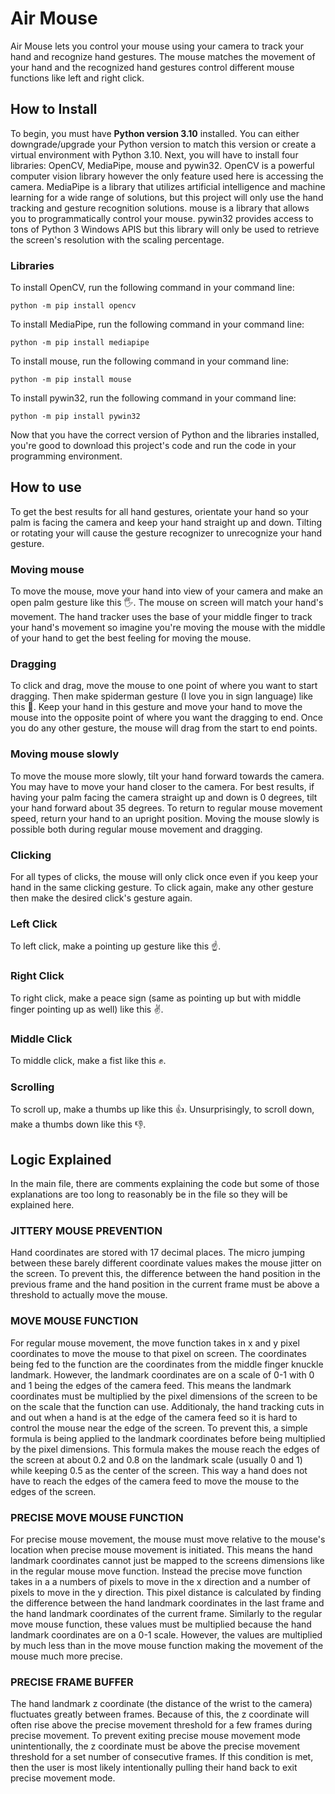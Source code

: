 # Air Mouse

Air Mouse lets you control your mouse using your camera to track your hand and recognize hand gestures. The mouse matches the movement of your hand and the recognized hand gestures control different mouse functions like left and right click.

## How to Install

To begin, you must have **Python version 3.10** installed. You can either downgrade/upgrade your Python version to match this version or create a virtual environment with Python 3.10.
Next, you will have to install four libraries: OpenCV, MediaPipe, mouse and pywin32. OpenCV is a powerful computer vision library however the only feature used here is accessing the camera. MediaPipe is a library that utilizes artificial intelligence and machine learning for a wide range of solutions, but this project will only use the hand tracking and gesture recognition solutions. mouse is a library that allows you to programmatically control your mouse. pywin32 provides access to tons of Python 3 Windows APIS but this library will only be used to retrieve the screen's resolution with the scaling percentage.

### Libraries

To install OpenCV, run the following command in your command line:

```
python -m pip install opencv
```

To install MediaPipe, run the following command in your command line:

```
python -m pip install mediapipe
```

To install mouse, run the following command in your command line:

```
python -m pip install mouse
```

To install pywin32, run the following command in your command line:

```
python -m pip install pywin32
```

Now that you have the correct version of Python and the libraries installed, you're good to download this project's code and run the code in your programming environment.

## How to use

To get the best results for all hand gestures, orientate your hand so your palm is facing the camera and keep your hand straight up and down. Tilting or rotating your will cause the gesture recognizer to unrecognize your hand gesture.

### Moving mouse

To move the mouse, move your hand into view of your camera and make an open palm gesture like this 🖐️. The mouse on screen will match your hand's movement. The hand tracker uses the base of your middle finger to track your hand's movement so imagine you're moving the mouse with the middle of your hand to get the best feeling for moving the mouse.

### Dragging

To click and drag, move the mouse to one point of where you want to start dragging. Then make spiderman gesture (I love you in sign language) like this 🤟. Keep your hand in this gesture and move your hand to move the mouse into the opposite point of where you want the dragging to end. Once you do any other gesture, the mouse will drag from the start to end points.

### Moving mouse slowly

To move the mouse more slowly, tilt your hand forward towards the camera. You may have to move your hand closer to the camera. For best results, if having your palm facing the camera straight up and down is 0 degrees, tilt your hand forward about 35 degrees. To return to regular mouse movement speed, return your hand to an upright position. Moving the mouse slowly is possible both during regular mouse movement and dragging.

### Clicking

For all types of clicks, the mouse will only click once even if you keep your hand in the same clicking gesture. To click again, make any other gesture then make the desired click's gesture again.

### Left Click

To left click, make a pointing up gesture like this ☝️.

### Right Click

To right click, make a peace sign (same as pointing up but with middle finger pointing up as well) like this ✌️.

### Middle Click

To middle click, make a fist like this ✊.

### Scrolling

To scroll up, make a thumbs up like this 👍. Unsurprisingly, to scroll down, make a thumbs down like this 👎.

## Logic Explained

In the main file, there are comments explaining the code but some of those explanations are too long to reasonably be in the file so they will be explained here.

### JITTERY MOUSE PREVENTION

Hand coordinates are stored with 17 decimal places. The micro jumping between these barely different coordinate values makes the mouse jitter on the screen. To prevent this, the difference between the hand position in the previous frame and the hand position in the current frame must be above a threshold to actually move the mouse.

### MOVE MOUSE FUNCTION

For regular mouse movement, the move function takes in x and y pixel coordinates to move the mouse to that pixel on screen. The coordinates being fed to the function are the coordinates from the middle finger knuckle landmark. However, the landmark coordinates are on a scale of 0-1 with 0 and 1 being the edges of the camera feed. This means the landmark coordinates must be multiplied by the pixel dimensions of the screen to be on the scale that the function can use. Additionaly, the hand tracking cuts in and out when a hand is at the edge of the camera feed so it is hard to control the mouse near the edge of the screen. To prevent this, a simple formula is being applied to the landmark coordinates before being multiplied by the pixel dimensions. This formula makes the mouse reach the edges of the screen at about 0.2 and 0.8 on the landmark scale (usually 0 and 1) while keeping 0.5 as the center of the screen. This way a hand does not have to reach the edges of the camera feed to move the mouse to the edges of the screen.

### PRECISE MOVE MOUSE FUNCTION

For precise mouse movement, the mouse must move relative to the mouse's location when precise mouse movement is initiated. This means the hand landmark coordinates cannot just be mapped to the screens dimensions like in the regular mouse move function. Instead the precise move function takes in a a numbers of pixels to move in the x direction and a number of pixels to move in the y direction. This pixel distance is calculated by finding the difference between the hand landmark coordinates in the last frame and the hand landmark coordinates of the current frame. Similarly to the regular move mouse function, these values must be multiplied because the hand landmark coordinates are on a 0-1 scale. However, the values are multiplied by much less than in the move mouse function making the movement of the mouse much more precise.

### PRECISE FRAME BUFFER

The hand landmark z coordinate (the distance of the wrist to the camera) fluctuates greatly between frames. Because of this, the z coordinate will often rise above the precise movement threshold for a few frames during precise movement. To prevent exiting precise mouse movement mode unintentionally, the z coordinate must be above the precise movement threshold for a set number of consecutive frames. If this condition is met, then the user is most likely intentionally pulling their hand back to exit precise movement mode.
